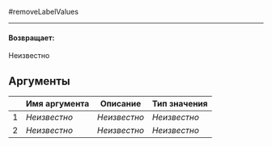 #removeLabelValues

---



#### Возвращает:

Неизвестно

## Аргументы

|  | Имя аргумента | Описание | Тип значения |
| --- | --- | --- | --- |
| 1 | *Неизвестно* | *Неизвестно* | *Неизвестно* |
| 2 | *Неизвестно* | *Неизвестно* | *Неизвестно* |

